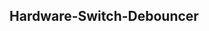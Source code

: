 ## Hardware-Switch-Debouncer

[](https://github.com/marcinsaj/Hardware-Switch-Debouncer/blob/main/extras/hardware-switch-debouncer-01.jpg)
